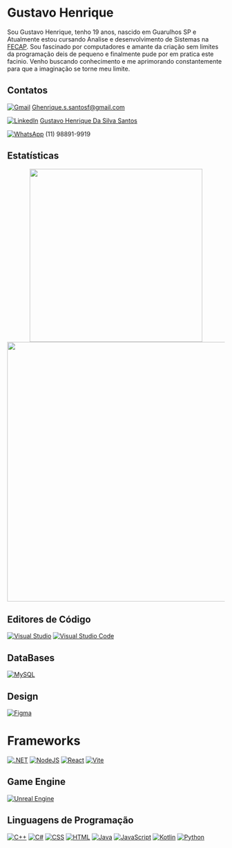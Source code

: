 # Gustavo Henrique


Sou Gustavo Henrique,  tenho 19 anos, nascido em Guarulhos SP e Atualmente estou cursando Analise e desenvolvimento de Sistemas na [FECAP](Fecap.br).
Sou fascinado por computadores e amante da criação sem limites da programação deis de pequeno e finalmente pude por em pratica este facinio. Venho buscando conhecimento e me aprimorando constantemente para que a imaginação se torne meu limite.  

## Contatos
[![Gmail](https://img.shields.io/badge/Gmail-D14836?logo=gmail&logoColor=white)](#) Ghenrique.s.santosf@gmail.com

[![LinkedIn](https://custom-icon-badges.demolab.com/badge/LinkedIn-0A66C2?logo=linkedin-white&logoColor=fff)](#) [Gustavo Henrique Da Silva Santos](https://www.linkedin.com/in/gustavo-henrique-da-silva-santos-453822326/)

[![WhatsApp](https://img.shields.io/badge/WhatsApp-25D366?logo=whatsapp&logoColor=white)](#) (11) 98891-9919

## Estatísticas 
<div align="center">
<img src="https://github-readme-stats.vercel.app/api?username=GSPrograms&theme=rose&show_icons=true" width="400">
</div>
<div align="center">
<img src="https://github-readme-stats.vercel.app/api/top-langs/?username=GSPrograms&theme=rose&stheme=zize_weight=1.5&count_weight=0.5" width="600">
</div>






## Editores de Código
[![Visual Studio](https://custom-icon-badges.demolab.com/badge/Visual%20Studio-5C2D91.svg?&logo=visualstudio&logoColor=white)](#)
[![Visual Studio Code](https://custom-icon-badges.demolab.com/badge/Visual%20Studio%20Code-0078d7.svg?logo=vsc&logoColor=white)](#)

## DataBases
[![MySQL](https://img.shields.io/badge/MySQL-4479A1?logo=mysql&logoColor=fff)](#)

## Design
[![Figma](https://img.shields.io/badge/Figma-F24E1E?logo=figma&logoColor=white)](#)

# Frameworks
[![.NET](https://img.shields.io/badge/.NET-512BD4?logo=dotnet&logoColor=fff)](#)
[![NodeJS](https://img.shields.io/badge/Node.js-6DA55F?logo=node.js&logoColor=white)](#)
[![React](https://img.shields.io/badge/React-%2320232a.svg?logo=react&logoColor=%2361DAFB)](#)
[![Vite](https://img.shields.io/badge/Vite-646CFF?logo=vite&logoColor=fff)](#)

## Game Engine
[![Unreal Engine](https://img.shields.io/badge/Unreal%20Engine-%23313131.svg?logo=unrealengine&logoColor=white)](#)


## Linguagens de Programação
[![C++](https://img.shields.io/badge/C++-%2300599C.svg?logo=c%2B%2B&logoColor=white)](#)
[![C#](https://custom-icon-badges.demolab.com/badge/C%23-%23239120.svg?logo=cshrp&logoColor=white)](#)
[![CSS](https://img.shields.io/badge/CSS-639?logo=css&logoColor=fff)](#)
[![HTML](https://img.shields.io/badge/HTML-%23E34F26.svg?logo=html5&logoColor=white)](#)
[![Java](https://img.shields.io/badge/Java-%23ED8B00.svg?logo=openjdk&logoColor=white)](#)
[![JavaScript](https://img.shields.io/badge/JavaScript-F7DF1E?logo=javascript&logoColor=000)](#)
[![Kotlin](https://img.shields.io/badge/Kotlin-%237F52FF.svg?logo=kotlin&logoColor=white)](#)
[![Python](https://img.shields.io/badge/Python-3776AB?logo=python&logoColor=fff)](#)

